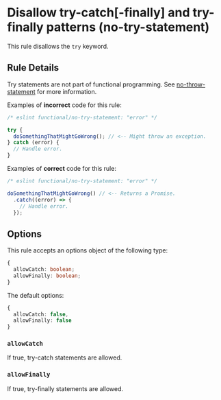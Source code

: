 # Disallow try-catch[-finally] and try-finally patterns (no-try-statement)

This rule disallows the `try` keyword.

## Rule Details

Try statements are not part of functional programming. See [no-throw-statement](./no-throw-statement.md) for more information.

Examples of **incorrect** code for this rule:

```js
/* eslint functional/no-try-statement: "error" */

try {
  doSomethingThatMightGoWrong(); // <-- Might throw an exception.
} catch (error) {
  // Handle error.
}
```

Examples of **correct** code for this rule:

```js
/* eslint functional/no-try-statement: "error" */

doSomethingThatMightGoWrong() // <-- Returns a Promise.
  .catch((error) => {
    // Handle error.
  });
```

## Options

This rule accepts an options object of the following type:

```ts
{
  allowCatch: boolean;
  allowFinally: boolean;
}
```

The default options:

```ts
{
  allowCatch: false,
  allowFinally: false
}
```

### `allowCatch`

If true, try-catch statements are allowed.

### `allowFinally`

If true, try-finally statements are allowed.
